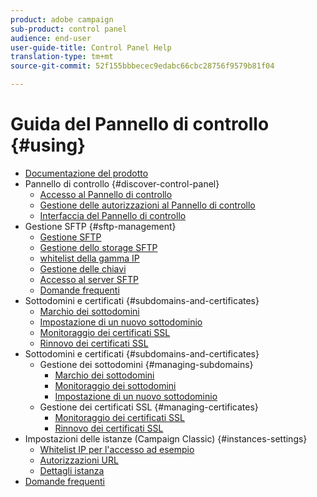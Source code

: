 ```yaml
---
product: adobe campaign
sub-product: control panel
audience: end-user
user-guide-title: Control Panel Help
translation-type: tm+mt
source-git-commit: 52f155bbbecec9edabc66cbc28756f9579b81f04

---
```



# Guida del Pannello di controllo {#using}

+ [Documentazione del prodotto](control-panel-home.md)
+ Pannello di controllo {#discover-control-panel}
   + [Accesso al Pannello di controllo](discover/using/accessing-control-panel.md)
   + [Gestione delle autorizzazioni al Pannello di controllo](discover/using/managing-permissions.md)
   + [Interfaccia del Pannello di controllo](discover/using/discovering-the-interface.md)
+ Gestione SFTP {#sftp-management}
   + [Gestione SFTP](sftp/using/about-sftp-management.md)
   + [Gestione dello storage SFTP](sftp/using/sftp-storage-management.md)
   + [whitelist della gamma IP](sftp/using/ip-range-whitelisting.md)
   + [Gestione delle chiavi](sftp/using/key-management.md)
   + [Accesso al server SFTP](sftp/using/logging-into-sftp-server.md)
   + [Domande frequenti](sftp/using/common-questions.md)
+ Sottodomini e certificati {#subdomains-and-certificates}
   + [Marchio dei sottodomini](subdomains-certificates/using/subdomains-branding.md)
   + [Impostazione di un nuovo sottodominio](subdomains-certificates/using/setting-up-new-subdomain.md)
   + [Monitoraggio dei certificati SSL](subdomains-certificates/using/monitoring-ssl-certificates.md)
   + [Rinnovo dei certificati SSL](subdomains-certificates/using/renewing-subdomain-certificate.md)
+ Sottodomini e certificati {#subdomains-and-certificates}
   + Gestione dei sottodomini {#managing-subdomains}
      + [Marchio dei sottodomini](subdomains-certificates/using/subdomains-branding.md)
      + [Monitoraggio dei sottodomini](subdomains-certificates/using/monitoring-subdomains.md)
      + [Impostazione di un nuovo sottodominio](subdomains-certificates/using/setting-up-new-subdomain.md)
   + Gestione dei certificati SSL {#managing-certificates}
      + [Monitoraggio dei certificati SSL](subdomains-certificates/using/monitoring-ssl-certificates.md)
      + [Rinnovo dei certificati SSL](subdomains-certificates/using/renewing-subdomain-certificate.md)
+ Impostazioni delle istanze (Campaign Classic) {#instances-settings}
   + [Whitelist IP per l&#39;accesso ad esempio](instances-settings/using/ip-whitelisting-instance-access.md)
   + [Autorizzazioni URL](instances-settings/using/url-permissions.md)
   + [Dettagli istanza](instances-settings/using/instance-details.md)
+ [Domande frequenti](faq.md)
